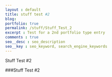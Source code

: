 ```yaml
---
layout : default
title: stuff test #2
blog: 
portfolio: true
permalink: /stuff/Stuff_Test_2
excerpt : Test for a 2nd portfolio type entry
comments : true
seo__desc : seo_description
seo__key : seo_keyword, search_engine_keywords
---
```

Stuff Test #2
<!-- /intro -->
###Stuff Test #2
<img alt="" src="http://placehold.it/600x400/0eafff/ffffff.png" />

